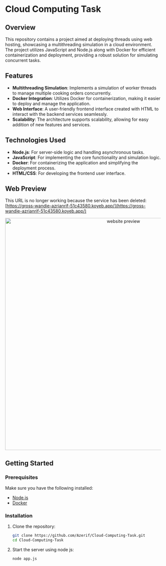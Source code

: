 # Cloud Computing Task

## Overview
This repository contains a project aimed at deploying threads using web hosting, showcasing a multithreading simulation in a cloud environment. The project utilizes JavaScript and Node.js along with Docker for efficient containerization and deployment, providing a robust solution for simulating concurrent tasks.

## Features
- **Multithreading Simulation**: Implements a simulation of worker threads to manage multiple cooking orders concurrently.
- **Docker Integration**: Utilizes Docker for containerization, making it easier to deploy and manage the application.
- **Web Interface**: A user-friendly frontend interface created with HTML to interact with the backend services seamlessly.
- **Scalability**: The architecture supports scalability, allowing for easy addition of new features and services.

## Technologies Used
- **Node.js**: For server-side logic and handling asynchronous tasks.
- **JavaScript**: For implementing the core functionality and simulation logic.
- **Docker**: For containerizing the application and simplifying the deployment process.
- **HTML/CSS**: For developing the frontend user interface.

## Web Preview

This URL is no longer working because the service has been deleted:  
[https://gross-wandie-azrianrif-51c43580.koyeb.app/](https://gross-wandie-azrianrif-51c43580.koyeb.app/)

<div align="center">
  <img src="https://github.com/user-attachments/assets/f6d81709-dcf0-475e-b3cc-c170efda79ef" alt="website preview" width="750" />
</div>





## Getting Started

### Prerequisites
Make sure you have the following installed:
- [Node.js](https://nodejs.org/)
- [Docker](https://www.docker.com/get-started)

### Installation
1. Clone the repository:
   ```bash
   git clone https://github.com/Azerif/Cloud-Computing-Task.git
   cd Cloud-Computing-Task
   ```
2. Start the server using node js:
   ```bash
   node app.js
   ```
